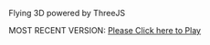 Flying 3D powered by ThreeJS

MOST RECENT VERSION: [Please Click here to Play](https://rawcdn.githack.com/alperenbutun/Flying-3d/7ee9f74/index.html)
